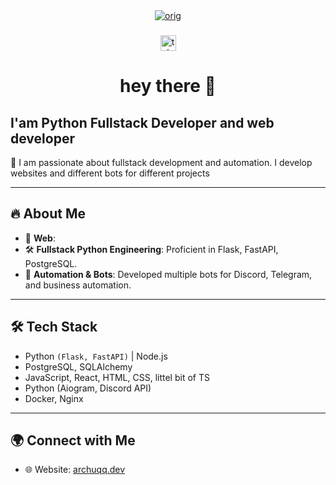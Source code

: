 <div align="center">
  <a href='https://postimg.cc/SjrTbFyM' target='_blank'><img src='https://i.postimg.cc/SjrTbFyM/orig.png' border='0' alt='orig'/></a>
</div>

###

<div align="center">
  <a href="https://t.me/archuqq" target="_blank">
    <img src="https://img.shields.io/static/v1?message=Telegram&logo=telegram&label=&color=2CA5E0&logoColor=white&labelColor=&style=for-the-badge" height="25" alt="telegram logo"  />
  </a>
</div>

###

<h1 align="center">hey there 👋</h1>

## I'am Python Fullstack Developer and web developer

🚀 I am passionate about fullstack development and automation. I develop websites and different bots for different projects

---

## 🔥 About Me
- 🎯 **Web**: 
- 🛠 **Fullstack Python Engineering**: Proficient in Flask, FastAPI, PostgreSQL.
- 🤖 **Automation & Bots**: Developed multiple bots for Discord, Telegram, and business automation.
---

## 🛠 Tech Stack

- Python `(Flask, FastAPI)` | Node.js
- PostgreSQL, SQLAlchemy
- JavaScript, React, HTML, CSS, littel bit of TS
- Python (Aiogram, Discord API)
- Docker, Nginx

---

## 🌍 Connect with Me
- 🌐 Website: [archuqq.dev]()
